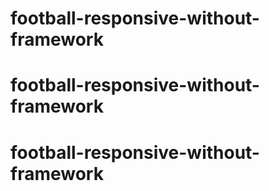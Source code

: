 # football-responsive-without-framework
# football-responsive-without-framework
# football-responsive-without-framework
